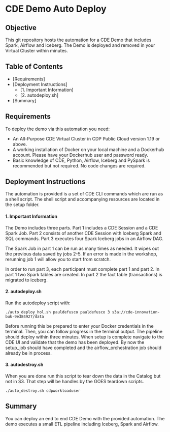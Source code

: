 # CDE Demo Auto Deploy

## Objective

This git repository hosts the automation for a CDE Demo that includes Spark, Airflow and Iceberg. The Demo is deployed and removed in your Virtual Cluster within minutes.

## Table of Contents

* [Requirements]
* [Deployment Instructions]
  * [1. Important Information]
  * [2. autodeploy.sh]
* [Summary]

## Requirements

To deploy the demo via this automation you need:

* An All-Purpose CDE Virtual Cluster in CDP Public Cloud version 1.19 or above.
* A working installation of Docker on your local machine and a Dockerhub account. Please have your Dockerhub user and password ready.
* Basic knowledge of CDE, Python, Airflow, Iceberg and PySpark is recommended but not required. No code changes are required.

## Deployment Instructions

The automation is provided is a set of CDE CLI commands which are run as a shell script. The shell script and accompanying resources are located in the setup folder.

#### 1. Important Information

The Demo includes three parts. Part 1 includes a CDE Session and a CDE Spark Job. Part 2 consists of another CDE Session with Iceberg Spark and SQL commands. Part 3 executes four Spark Iceberg jobs in an Airflow DAG.

The Spark Job in part 1 can be run as many times as needed. It wipes out the previous data saved by jobs 2-5. If an error is made in the workshop, rerunning job 1 will allow you to start from scratch.

In order to run part 3, each participant must complete part 1 and part 2. In part 1 two Spark tables are created. In part 2 the fact table (transactions) is migrated to iceberg.

#### 2. autodeploy.sh

Run the autodeploy script with:

```
./auto_deploy_hol.sh pauldefusco pauldefusco 3 s3a://cde-innovation-buk-9e384927/data
```

Before running this be prepared to enter your Docker credentials in the terminal. Then, you can follow progress in the terminal output. The pipeline should deploy within three minutes. When setup is complete navigate to the CDE UI and validate that the demo has been deployed. By now the setup_job should have completed and the airflow_orchestration job should already be in process.

#### 3. autodestroy.sh

When you are done run this script to tear down the data in the Catalog but not in S3. That step will be handles by the GOES teardown scripts.

```
./auto_destroy.sh cdpworkloaduser
```

## Summary

You can deploy an end to end CDE Demo with the provided automation. The demo executes a small ETL pipeline including Iceberg, Spark and Airflow.
